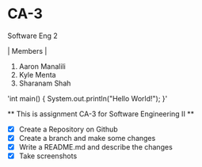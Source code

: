 # CA-3
Software Eng 2

| Members |
1. Aaron Manalili 
2. Kyle Menta 
3. Sharanam Shah 

'int main()
{
  System.out.println("Hello World!");
}'

** This is assignment CA-3 for Software Engineering II **

- [x] Create a Repository on Github
- [x] Create a branch and make some changes
- [x] Write a README.md and describe the changes
- [x] Take screenshots   
